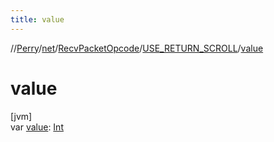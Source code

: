 ```yaml
---
title: value
---
```

//[Perry](../../../../index.html)/[net](../../index.html)/[RecvPacketOpcode](../index.html)/[USE_RETURN_SCROLL](index.html)/[value](value.html)



# value



[jvm]\
var [value](value.html): [Int](https://kotlinlang.org/api/latest/jvm/stdlib/kotlin/-int/index.html)




